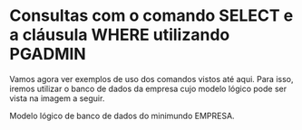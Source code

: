 # Consultas com o comando SELECT e a cláusula WHERE utilizando PGADMIN #
Vamos agora ver exemplos de uso dos comandos vistos até aqui. Para isso, iremos utilizar o banco de dados da empresa cujo modelo lógico pode ser vista na imagem a seguir.


Modelo lógico de banco de dados do minimundo EMPRESA.
